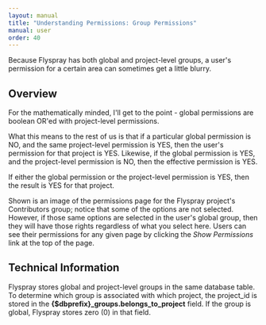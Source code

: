```yaml
---
layout: manual
title: "Understanding Permissions: Group Permissions"
manual: user
order: 40
---
```


Because Flyspray has both global and project-level groups, a user's permission for a certain area can sometimes get a little blurry.

## Overview

For the mathematically minded, I'll get to the point - global permissions are boolean OR'ed with project-level permissions.

What this means to the rest of us is that if a particular global permission is NO, and the same project-level permission is YES, then the user's permission for that project is YES. Likewise, if the global permission is YES, and the project-level permission is NO, then the effective permission is YES.

If either the global permission or the project-level permission is YES, then the result is YES for that project.

Shown is an image of the permissions page for the Flyspray project's Contributors group; notice that some of the options are not selected. However, if those same options are selected in the user's global group, then they will have those rights regardless of what you select here.  Users can see their permissions for any given page by clicking the *Show Permissions* link at the top of the page.

## Technical Information 
Flyspray stores global and project-level groups in the same database table.  To determine which group is associated with which project, the project_id is stored in the **{$dbprefix}_groups.belongs_to_project** field.  If the group is global, Flyspray stores zero (0) in that field.